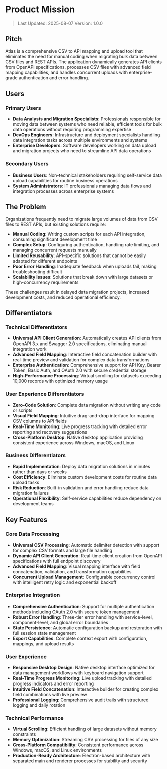 # Product Mission

> Last Updated: 2025-08-07
> Version: 1.0.0

## Pitch

Atlas is a comprehensive CSV to API mapping and upload tool that eliminates the need for manual coding when migrating bulk data between CSV files and REST APIs. The application dynamically generates API clients from OpenAPI specifications, processes CSV files with advanced field mapping capabilities, and handles concurrent uploads with enterprise-grade authentication and error handling.

## Users

### Primary Users
- **Data Analysts and Migration Specialists**: Professionals responsible for moving data between systems who need reliable, efficient tools for bulk data operations without requiring programming expertise
- **DevOps Engineers**: Infrastructure and deployment specialists handling data integration tasks across multiple environments and systems
- **Enterprise Developers**: Software developers working on data upload and migration projects who need to streamline API data operations

### Secondary Users  
- **Business Users**: Non-technical stakeholders requiring self-service data upload capabilities for routine business operations
- **System Administrators**: IT professionals managing data flows and integration processes across enterprise systems

## The Problem

Organizations frequently need to migrate large volumes of data from CSV files to REST APIs, but existing solutions require:

- **Manual Coding**: Writing custom scripts for each API integration, consuming significant development time
- **Complex Setup**: Configuring authentication, handling rate limiting, and managing concurrent requests manually
- **Limited Reusability**: API-specific solutions that cannot be easily adapted for different endpoints
- **Poor Error Handling**: Inadequate feedback when uploads fail, making troubleshooting difficult
- **Scalability Issues**: Solutions that break down with large datasets or high-concurrency requirements

These challenges result in delayed data migration projects, increased development costs, and reduced operational efficiency.

## Differentiators

### Technical Differentiators
- **Universal API Client Generation**: Automatically creates API clients from OpenAPI 3.x and Swagger 2.0 specifications, eliminating manual integration work
- **Advanced Field Mapping**: Interactive field concatenation builder with real-time preview and validation for complex data transformations
- **Enterprise Authentication**: Comprehensive support for API Key, Bearer Token, Basic Auth, and OAuth 2.0 with secure credential storage
- **High-Performance Processing**: Virtual scrolling for datasets exceeding 10,000 records with optimized memory usage

### User Experience Differentiators
- **Zero-Code Solution**: Complete data migration without writing any code or scripts
- **Visual Field Mapping**: Intuitive drag-and-drop interface for mapping CSV columns to API fields
- **Real-Time Monitoring**: Live progress tracking with detailed error reporting and recovery suggestions
- **Cross-Platform Desktop**: Native desktop application providing consistent experience across Windows, macOS, and Linux

### Business Differentiators
- **Rapid Implementation**: Deploy data migration solutions in minutes rather than days or weeks
- **Cost Efficiency**: Eliminate custom development costs for routine data upload tasks
- **Risk Reduction**: Built-in validation and error handling reduce data migration failures
- **Operational Flexibility**: Self-service capabilities reduce dependency on development teams

## Key Features

### Core Data Processing
- **Universal CSV Processing**: Automatic delimiter detection with support for complex CSV formats and large file handling
- **Dynamic API Client Generation**: Real-time client creation from OpenAPI specifications with full endpoint discovery
- **Advanced Field Mapping**: Visual mapping interface with field concatenation, validation, and transformation capabilities
- **Concurrent Upload Management**: Configurable concurrency control with intelligent retry logic and exponential backoff

### Enterprise Integration
- **Comprehensive Authentication**: Support for multiple authentication methods including OAuth 2.0 with secure token management
- **Robust Error Handling**: Three-tier error handling with service-level, component-level, and global error boundaries
- **State Persistence**: Automatic configuration backup and restoration with full session state management
- **Export Capabilities**: Complete context export with configuration, mappings, and upload results

### User Experience
- **Responsive Desktop Design**: Native desktop interface optimized for data management workflows with keyboard navigation support
- **Real-Time Progress Monitoring**: Live upload tracking with detailed progress indicators and error reporting
- **Intuitive Field Concatenation**: Interactive builder for creating complex field combinations with live preview
- **Professional Logging**: Comprehensive audit trails with structured logging and daily rotation

### Technical Performance
- **Virtual Scrolling**: Efficient handling of large datasets without memory constraints
- **Memory Optimization**: Streaming CSV processing for files of any size
- **Cross-Platform Compatibility**: Consistent performance across Windows, macOS, and Linux environments
- **Production-Ready Architecture**: Electron-based architecture with separated main and renderer processes for stability and security